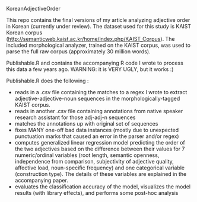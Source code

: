 KoreanAdjectiveOrder

This repo contains the final versions of my article analyzing adjective order in Korean (currently under review). The dataset used for this study is KAIST Korean corpus (http://semanticweb.kaist.ac.kr/home/index.php/KAIST_Corpus). The included morphological analyzer, trained on the KAIST corpus, was used to parse the full raw corpus (approximately 30 million words).  

Publishable.R and  contains the accompanying R code I wrote to process this data a few years ago. WARNING: it is VERY UGLY, but it works :)

Publishable.R does the following : 
- reads in a .csv file containing the matches to a regex I wrote to extract adjective-adjective-noun sequences in the morphologically-tagged KAIST corpus. 
- reads in another .csv file containing annotations from native speaker research assistant for those adj-adj-n sequences 
- matches the annotations up with original set of sequences
- fixes MANY one-off bad data instances (mostly due to unexpected punctuation marks that caused an error in the parser and/or regex)
- computes generalized linear regression model predicting the order of the two adjectives based on the difference between their values for 7 numeric/ordinal variables (root length, semantic openness, independence from comparison, subjectivity of adjective quality, affective load, noun-specific frequency) and one categorical variable (construction type). The details of these variables are explained in the accompanying paper. 
- evaluates the classification accuracy of the model, visualizes the model results (with library effects), and performs some post-hoc analysis

